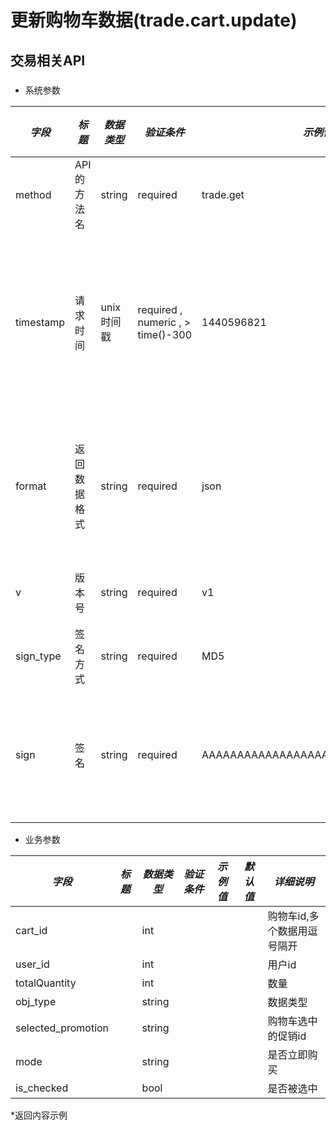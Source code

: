 # 更新购物车数据(trade.cart.update)

## 交易相关API

### 

* 系统参数

| *字段* | *标题* | *数据类型* | *验证条件* | *示例值* | *默认值* | *详细说明* |
| ------------- | ------------- | ------------- | ------------- | ------------- | ------------- | ------------- |
| method | API的方法名 | string | required | trade.get | null | 标识请求的是哪个API |
| timestamp | 请求时间 | unix时间戳 | required , numeric , > time()-300 | 1440596821 | null | 标识API请求的发起时间，如果超时300秒则拒绝请求 |
| format | 返回数据格式 | string | required | json | json | 返回数据是json格式的，目前只支持json |
| v | 版本号 | string | required | v1 | null | 标识该接口的版本 |
| sign_type | 签名方式 | string | required | MD5 | null | 标识签名算法 |
| sign | 签名 | string | required | AAAAAAAAAAAAAAAAAAAAAAAAAAAAAAAAA | null | 数据签名，32位长度16进制数字 |


* 业务参数

| *字段* | *标题* | *数据类型* | *验证条件* | *示例值* | *默认值* | *详细说明* |
| ------------- | ------------- | ------------- | ------------- | ------------- | ------------- | ------------- |
| cart_id |  | int |  |  |  | 购物车id,多个数据用逗号隔开 |
| user_id |  | int |  |  |  | 用户id |
| totalQuantity |  | int |  |  |  | 数量 |
| obj_type |  | string |  |  |  | 数据类型 |
| selected_promotion |  | string |  |  |  | 购物车选中的促销id |
| mode |  | string |  |  |  | 是否立即购买 |
| is_checked |  | bool |  |  |  | 是否被选中 |


*返回内容示例

```



```

